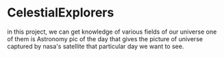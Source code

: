 # CelestialExplorers
in this project, we can get knowledge of various fields of our universe 
one of them is Astronomy pic of the day that gives the picture of universe captured by nasa's satellite that particular day we want to see.
